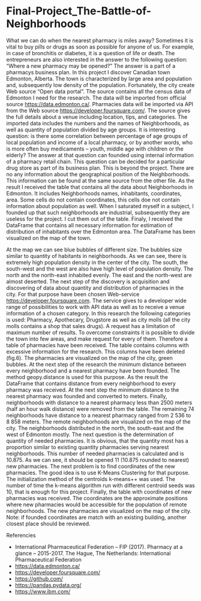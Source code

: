 # Final-Project_The-Battle-of-Neighborhoods
What we can do when the nearest pharmacy is miles away? Sometimes it is vital to buy pills or drugs as soon as possible for anyone of us. For example, in case of bronchitis or diabetes, it is a question of life or death.
The entrepreneurs are also interested in the answer to the following question: “Where a new pharmacy may be opened?” The answer is a part of a pharmacys business plan. 
In this project I discover Canadian town Edmonton, Alberta. The town is characterized by large area and population and, subsequently low density of the population. Fortunately, the city create Web source “Open data portal”. The source contains all the census data of Edmonton I need for the research. The data will be imported from official source https://data.edmonton.ca/.
Pharmacies data will be imported via API from the Web source https://developer.foursquare.com/.  The source gives the full details about a venue including location, tips, and categories.
The imported data includes the numbers and the names of Neighborhoods, as well as quantity of population divided by age groups. It is interesting question: is there some correlation between percentage of age groups of local population and income of a local pharmacy, or by another words, who is more often buy medicaments – youth, middle age with children or the elderly? The answer at that question can founded using internal information of a pharmacy retail chain. This question can be decided for a particular drug store as part of its business plan. This is beyond the project.
There are no any information about the geographical position of the Neighborhoods. This information can be found at the same source from the other file. As the result I received the table that contains all the data about Neighborhoods in Edmonton. It includes Neighborhoods names, inhabitants, coordinates, area. Some cells do not contain coordinates, this cells doe not contain information about population as well. When I saturated myself in a subject, I founded up that such neighborhoods are industrial, subsequently they are useless for the project. I cut them out of the table. Finaly, I received the DataFrame that contains all necessary information for estimation of distribution of inhabitants over the Edmonton area. The DataFrame has been visualized on the map of the town. 

At the map we can see blue bubbles of different size. The bubbles size similar to quantity of habitants in neighborhoods. As we can see, there is extremely high population density in the center of the city. The south, the south-west and the west are also have high level of population density. The north and the north-east inhabited evenly. The east and the north-west are almost deserted.
The next step of the discovery is acquisition and discovering of data about quantity and distribution of pharmacies in the city. For that purpose have been chosen Web-service https://developer.foursquare.com. The service gives to a developer wide range of possibilities to work with API data as well as to receive a venue information of a chosen category. In this research the following categories is used: Pharmacy, Apothecary, Drugstore as well as city molls (all the city molls contains a shop that sales drugs). A request has a limitation of maximum number of results. To overcome constraints it is possible to divide the town into few areas, and make request for every of them. Therefore a table of pharmacies have been received.
The table contains columns with excessive information for the research. This columns have been deleted (fig.6).
The pharmacies are visualized on the map of the city, green bubbles.
At the next step of the research the minimum distance between every neighborhood and a nearest pharmacy have been founded. The method geopy.distance is used for this purpose. As the result the DataFrame that contains distance from every neighborhood to every pharmacy was received. At the next step the minimum distance to the nearest pharmacy was founded and converted to meters. Finally, neighborhoods with distance to a nearest pharmacy less than 2500 meters (half an hour walk distance) were removed from the table. The remaining 74 neighborhoods have distance to a nearest pharmacy ranged from 2 536 to 8 858 meters.
The remote neighborhoods are visualized on the map of the city. The neighborhoods distributed in the north, the south-east and the west of Edmonton mostly.
The next question is the determination of quantity of needed pharmacies. It is obvious, that the quantity most has a proportion similar to existing quantity pharmacies serving nearest neighborhoods. This number of needed pharmacies is calculated and is 10.875.  As we can see, it should be opened 11 (10.875 rounded to nearest) new pharmacies. 
The next problem is to find coordinates of the new pharmacies. The good idea is to use K-Means Clustering for that purpose. The initialization method of the centroids k-means++ was used. The number of time the k-means algorithm run with different centroid seeds was 10, that is enough for this project. 
Finally, the table with coordinates of new pharmacies was received. The coordinates are the approximate positions where new pharmacies would be accessible for the population of remote neighborhoods. The new pharmacies are visualized on the map of the city.
Note: if founded coordinates are match with an existing building, another closest place should be reviewed.

Referencies
-	International Pharmaceutical Federation – FIP (2017). Pharmacy at a glance – 2015-2017. The Hague, The Netherlands: International Pharmaceutical Federation
-	https://data.edmonton.ca/
-	https://developer.foursquare.com/ 
-	https://github.com/
-	https://pandas.pydata.org/
-	https://www.ibm.com/ 
